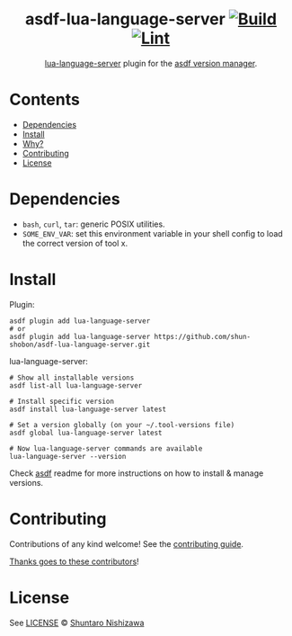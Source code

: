 <div align="center">

# asdf-lua-language-server [![Build](https://github.com/shun-shobon/asdf-lua-language-server/actions/workflows/build.yml/badge.svg)](https://github.com/shun-shobon/asdf-lua-language-server/actions/workflows/build.yml) [![Lint](https://github.com/shun-shobon/asdf-lua-language-server/actions/workflows/lint.yml/badge.svg)](https://github.com/shun-shobon/asdf-lua-language-server/actions/workflows/lint.yml)


[lua-language-server](https://github.com/sumneko/lua-language-server) plugin for the [asdf version manager](https://asdf-vm.com).

</div>

# Contents

- [Dependencies](#dependencies)
- [Install](#install)
- [Why?](#why)
- [Contributing](#contributing)
- [License](#license)

# Dependencies

- `bash`, `curl`, `tar`: generic POSIX utilities.
- `SOME_ENV_VAR`: set this environment variable in your shell config to load the correct version of tool x.

# Install

Plugin:

```shell
asdf plugin add lua-language-server
# or
asdf plugin add lua-language-server https://github.com/shun-shobon/asdf-lua-language-server.git
```

lua-language-server:

```shell
# Show all installable versions
asdf list-all lua-language-server

# Install specific version
asdf install lua-language-server latest

# Set a version globally (on your ~/.tool-versions file)
asdf global lua-language-server latest

# Now lua-language-server commands are available
lua-language-server --version
```

Check [asdf](https://github.com/asdf-vm/asdf) readme for more instructions on how to
install & manage versions.

# Contributing

Contributions of any kind welcome! See the [contributing guide](contributing.md).

[Thanks goes to these contributors](https://github.com/shun-shobon/asdf-lua-language-server/graphs/contributors)!

# License

See [LICENSE](LICENSE) © [Shuntaro Nishizawa](https://github.com/shun-shobon/)
